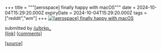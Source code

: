 +++
title = """[aerospace] finally happy with macOS"""
date = 2024-10-04T15:29:20.000Z
expiryDate = 2024-10-04T15:29:20.000Z
tags = ["reddit","wm"]
+++
[![[aerospace] finally happy with macOS](https://b.thumbs.redditmedia.com/EMr1z-vBr3jhW_2vfUgVBhRAWV3cF-N5q-eSuKegd9c.jpg "[aerospace] finally happy with macOS")](https://www.reddit.com/r/unixporn/comments/1fw1xzc/aerospace_finally_happy_with_macos/)

submitted by [/u/brkp\_](https://www.reddit.com/user/brkp_)  
[\[link\]](https://www.reddit.com/gallery/1fw1xzc) [\[comments\]](https://www.reddit.com/r/unixporn/comments/1fw1xzc/aerospace_finally_happy_with_macos/)

[[source]](https://www.reddit.com/r/unixporn/comments/1fw1xzc/aerospace_finally_happy_with_macos/)
